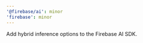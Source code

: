 ```yaml
---
'@firebase/ai': minor
'firebase': minor
---
```


Add hybrid inference options to the Firebase AI SDK.
